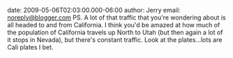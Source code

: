 date: 2009-05-06T02:03:00.000-06:00
author: Jerry
email: noreply@blogger.com
PS.  A lot of that traffic that you're wondering about is all headed to and from California.  I think you'd be amazed at how much of the population of California travels up North to Utah (but then again a lot of it stops in Nevada), but there's constant traffic.  Look at the plates...lots are Cali plates I bet.